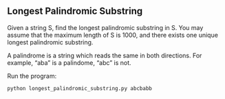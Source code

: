 ## Longest Palindromic Substring

Given a string S, find the longest palindromic substring in S. You may assume that the maximum length of S is 1000, and there exists one unique longest palindromic substring.


A palindrome is a string which reads the same in both directions. For example, “aba” is a palindome, “abc” is not.

Run the program:
  ```bash
python longest_palindromic_substring.py abcbabb
  ```
